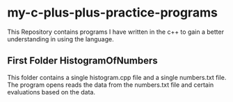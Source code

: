 # my-c-plus-plus-practice-programs

This Repository contains programs I have written in the c++ to gain a better understanding in using the language.

## First Folder HistogramOfNumbers

This folder contains a single histogram.cpp file and a single numbers.txt file. The program opens reads the data from the numbers.txt file and certain evaluations based on the data.
